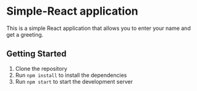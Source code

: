 # Simple-React application

This is a simple React application that allows you to enter your name and get a greeting.

## Getting Started

1. Clone the repository
2. Run `npm install` to install the dependencies
3. Run `npm start` to start the development server

